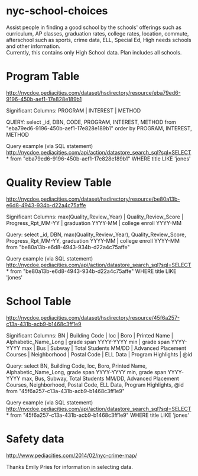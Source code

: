 nyc-school-choices
==================

Assist people in finding a good school by the schools' offerings such as curriculum, AP classes, graduation rates, college rates, location, commute, afterschool such as sports, crime data, ELL, Special Ed, High needs schools and other information.  
Currently, this contains only High School data.  Plan includes all schools.


Program Table
=============
http://nycdoe.pediacities.com/dataset/hsdirectory/resource/eba79ed6-9196-450b-aef1-17e828e189b1


Significant Columns: PROGRAM | INTEREST | METHOD

QUERY: select _id, DBN, CODE, PROGRAM, INTEREST, METHOD from "eba79ed6-9196-450b-aef1-17e828e189b1" order by PROGRAM, INTEREST, METHOD

Query example (via SQL statement)
http://nycdoe.pediacities.com/api/action/datastore_search_sql?sql=SELECT * from "eba79ed6-9196-450b-aef1-17e828e189b1" WHERE title LIKE 'jones'


Quality Review Table
====================
http://nycdoe.pediacities.com/dataset/hsdirectory/resource/be80a13b-e6d8-4943-934b-d22a4c75affe

Significant Columns: max(Quality_Review_Year) | Quality_Review_Score | Progress_Rpt_MM-YY | graduation YYYY-MM | college enroll YYYY-MM

Query: select _id, DBN, max(Quality_Review_Year), Quality_Review_Score, Progress_Rpt_MM-YY, graduation YYYY-MM | college enroll YYYY-MM from "be80a13b-e6d8-4943-934b-d22a4c75affe"


Query example (via SQL statement)
http://nycdoe.pediacities.com/api/action/datastore_search_sql?sql=SELECT * from "be80a13b-e6d8-4943-934b-d22a4c75affe"  WHERE title LIKE 'jones'


School Table
============
http://nycdoe.pediacities.com/dataset/hsdirectory/resource/45f6a257-c13a-431b-acb9-b1468c3ff1e9

Significant Columns: BN | Building Code | loc | Boro | Printed Name | Alphabetic_Name_Long | grade span YYYY-YYYY min | grade span YYYY-YYYY max | Bus | Subway | Total Students MM/DD | Advanced Placement Courses | Neighborhood | Postal Code | ELL Data | Program Highlights | @id

Query: select BN, Building Code, loc, Boro, Printed Name, Alphabetic_Name_Long, grade span YYYY-YYYY min, grade span YYYY-YYYY max, Bus, Subway, Total Students MM/DD, Advanced Placement Courses, Neighborhood, Postal Code, ELL Data, Program Highlights, @id from "45f6a257-c13a-431b-acb9-b1468c3ff1e9"

Query example (via SQL statement)
http://nycdoe.pediacities.com/api/action/datastore_search_sql?sql=SELECT * from "45f6a257-c13a-431b-acb9-b1468c3ff1e9" WHERE title LIKE 'jones'


Safety data
===========
http://www.pediacities.com/2014/02/nyc-crime-map/



Thanks Emily Pries for information in selecting data.
